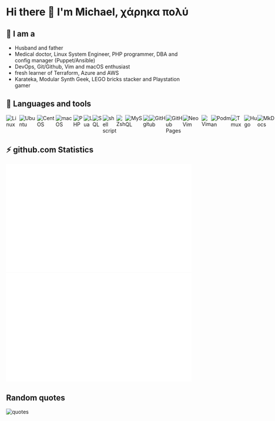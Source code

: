 # Hi there 👋 I'm Michael, χάρηκα πολύ

<!--
**mrolli/mrolli** is a ✨ _special_ ✨ repository because its `README.md` (this file) appears on your GitHub profile.

Here are some ideas to get you started:

- 🔭 I’m currently working on ...
- 🌱 I’m currently learning ...
- 👯 I’m looking to collaborate on ...
- 🤔 I’m looking for help with ...
- 💬 Ask me about ...
- 📫 How to reach me: ...
- 😄 Pronouns: ...
- ⚡ Fun fact: ...
-->

## 🧑 I am a

- Husband and father
- Medical doctor, Linux System Engineer, PHP programmer, DBA and config manager (Puppet/Ansible)
- DevOps, Git/Github, Vim and macOS enthusiast
- fresh learner of Terraform, Azure and AWS
- Karateka, Modular Synth Geek, LEGO bricks stacker and Playstation gamer

## 🧰 Languages and tools

<div style="display: flex;">
<img alt="Linux" src="https://img.shields.io/badge/Linux-FCC624?style=for-the-badge&logo=linux&logoColor=black">
<img alt="Ubuntu" src="https://img.shields.io/badge/Ubuntu-E95420?style=for-the-badge&logo=ubuntu&logoColor=white">
<img alt="CentOS" src="https://img.shields.io/badge/CentOS-002260?style=for-the-badge&logo=centos&logoColor=F0F0F0">
<img alt="macOS" src="https://img.shields.io/badge/mac%20os-000000?style=for-the-badge&logo=apple&logoColor=white">
<img alt="PHP" src="https://img.shields.io/badge/php-%232C2D72.svg?style=for-the-badge&logo=php&logoColor=white" />
<img alt="Lua" src="https://img.shields.io/badge/lua-%232C2D72.svg?style=for-the-badge&logo=lua&logoColor=white" />
<img alt="SQL" src="https://img.shields.io/badge/-Zsh-FCC624?&logo=sql&style=for-the-badge" />
<img alt="shell script" src="https://img.shields.io/badge/shell_script-%23121011.svg?style=for-the-badge&logo=gnu-bash&logoColor=white">
<img alt="Zsh" src="https://img.shields.io/badge/-Zsh-c5d927?&logo=Zsh&style=for-the-badge" />
<img alt="MySQL" src="https://img.shields.io/badge/MySQL-005C84?style=for-the-badge&logo=mysql&logoColor=white">
<!-- <img alt="PostGres" src="https://img.shields.io/badge/postgres-%23316192.svg?style=for-the-badge&logo=postgresql&logoColor=white">-->
<img alt="git" src="https://img.shields.io/badge/-Git-F05032?&style=for-the-badge&logo=git&logoColor=white" />
<img alt="GitHub" src="https://img.shields.io/badge/github-%23121011.svg?style=for-the-badge&logo=github&logoColor=white" />
<img alt="GitHub Pages" src="https://img.shields.io/badge/github%20pages-121013?style=for-the-badge&logo=github&logoColor=white">
<!--<img alt="Azure" src="https://img.shields.io/static/v1?style=for-the-badge&message=Microsoft+Azure&color=0078D4&logo=Microsoft+Azure&logoColor=FFFFFF&label=" />-->
<img alt="NeoVim" src="https://img.shields.io/badge/NeoVim-%2357A143.svg?&style=for-the-badge&logo=neovim&logoColor=white">
<img alt="Vim" src="https://img.shields.io/badge/-Vim-019833?&logo=Vim&style=for-the-badge" />
<img alt="Podman" src="https://img.shields.io/badge/-Podman-46a2f1?&style=for-the-badge&logo=Podman&logoColor=white" />
<img alt="Tmux" src="https://img.shields.io/badge/tmux-1BB91F?style=for-the-badge&logo=tmux&logoColor=white">
<img alt="Hugo" src="https://img.shields.io/badge/Hugo-black.svg?style=for-the-badge&logo=Hugo">
<img alt="MkDocs" src="https://img.shields.io/badge/MkDocs-FF4088?style=for-the-badge&logo=mkdocs&logoColor=white">
<img alt="Markdown" src="https://img.shields.io/badge/Markdown-46a2f1??style=for-the-badge&logo=markdown&logoColor=white">
</div>

## :zap: github.com Statistics

![](https://raw.githubusercontent.com/mrolli/github-stats/master/generated/overview.svg#gh-dark-mode-only)
![](https://raw.githubusercontent.com/mrolli/github-stats/master/generated/overview.svg#gh-light-mode-only)

## Random quotes

<img alt="quotes" src="https://quotes-github-readme.vercel.app/api?type=horizontal&theme=default">
